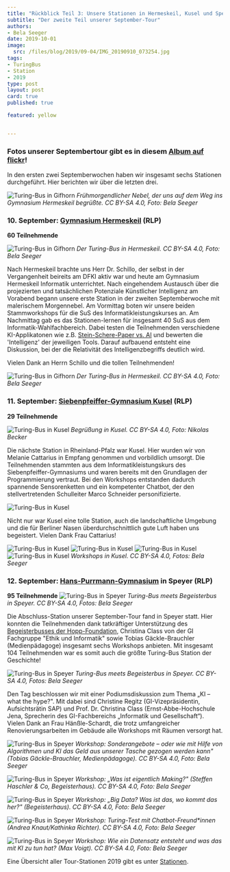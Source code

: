 ```yaml
---
title: "Rückblick Teil 3: Unsere Stationen in Hermeskeil, Kusel und Speyer (September 2019)"
subtitle: "Der zweite Teil unserer September-Tour"
authors:
- Bela Seeger
date: 2019-10-01
image:
  src: /files/blog/2019/09-04/IMG_20190910_073254.jpg
tags:
- TuringBus
- Station
- 2019
type: post
layout: post
card: true
published: true

featured: yellow


---
```


### Fotos unserer Septembertour gibt es in diesem [Album auf flickr](https://www.flickr.com/photos/okfde/albums/72157711159633812)!

In den ersten zwei Septemberwochen haben wir insgesamt sechs Stationen durchgeführt. Hier berichten wir über die letzten drei. 

![Turing-Bus in Gifhorn](/files/blog/2019/09-04/IMG_20190910_073254.jpg)
*Frühmorgendlicher Nebel, der uns auf dem Weg ins Gymnasium Hermeskeil begrüßte. CC BY-SA 4.0, Foto: Bela Seeger*

### 10. September: [Gymnasium Hermeskeil](https://www.gymherm.de/) (RLP)
**60 Teilnehmende**

![Turing-Bus in Gifhorn](/files/blog/2019/09-04/DSC_0002.JPG)
*Der Turing-Bus in Hermeskeil. CC BY-SA 4.0, Foto: Bela Seeger*

Nach Hermeskeil brachte uns Herr Dr. Schillo, der selbst in der Vergangenheit beireits am DFKI aktiv war und heute am Gymnasium Hermeskeil Informatik unterrichtet. Nach eingehendem Austausch über die projezierten und tatsächlichen Potenziale Künstlicher Intelligenz am Vorabend begann unsere erste Station in der zweiten Septemberwoche mit malerischem Morgennebel. Am Vormittag boten wir unsere beiden Stammworkshops für die SuS des Informatikleistungskurses an. Am Nachmittag gab es das Stationen-lernen für insgesamt 40 SuS aus dem Informatik-Wahlfachbereich. Dabei testen die Teilnehmenden verschiedene KI-Applikatonen wie z.B. [Stein-Schere-Paper vs. AI](https://tenso.rs/demos/rock-paper-scissors/) und bewerten die 'Intelligenz' der jeweiligen Tools. Darauf aufbauend entsteht eine Diskussion, bei der die Relativität des Intelligenzbegriffs deutlich wird.

Vielen Dank an Herrn Schillo und die tollen Teilnehmenden! 

 ![Turing-Bus in Gifhorn](/files/blog/2019/09-04/DSC_0004.JPG)
*Der Turing-Bus in Hermeskeil. CC BY-SA 4.0, Foto: Bela Seeger*

### 11. September: [Siebenpfeiffer-Gymnasium Kusel](https://www.siebenpfeiffer-gymnasium.de/index.php?id=62) (RLP) 
**29 Teilnehmende**

![Turing-Bus in Kusel](/files/blog/2019/09-05/DSC_0050.JPG)
*Begrüßung in Kusel. CC BY-SA 4.0, Foto: Nikolas Becker*

Die nächste Station in Rheinland-Pfalz war Kusel. Hier wurden wir von Melanie Cattarius in Empfang genommen und vorbildlich umsorgt. Die Teilnehmenden stammten aus dem Informatikleistungskurs des Siebenpfeiffer-Gymnasiums und waren bereits mit den Grundlagen der Programmierung vertraut. Bei den Workshops entstanden dadurch spannende Sensorenketten und ein kompetenter Chatbot, der den stellvertretenden Schulleiter Marco Schneider personifizierte.

![Turing-Bus in Kusel](/files/blog/2019/09-05/DSC_0060.JPG)

Nicht nur war Kusel eine tolle Station, auch die landschaftliche Umgebung und die für Berliner Nasen überdurchschnittlich gute Luft haben uns begeistert. Vielen Dank Frau Cattarius! 

![Turing-Bus in Kusel](/files/blog/2019/09-05/DSC_0207.JPG)
![Turing-Bus in Kusel](/files/blog/2019/09-05/DSC_0218.JPG)
![Turing-Bus in Kusel](/files/blog/2019/09-05/DSC_0265.JPG)
![Turing-Bus in Kusel](/files/blog/2019/09-05/DSC_0261.JPG)
*Workshops in Kusel. CC BY-SA 4.0, Fotos: Bela Seeger* 

### 12. September: [Hans-Purrmann-Gymnasium](https://wp.hpg-speyer.de/) in Speyer (RLP) 
**95 Teilnehmende**
![Turing-Bus in Speyer](/files/blog/2019/09-06/DSC_0441.JPG)
*Turing-Bus meets Begeisterbus in Speyer. CC BY-SA 4.0, Fotos: Bela Seeger* 

Die Abschluss-Station unserer September-Tour fand in Speyer statt. Hier konnten die Teilnehmenden dank tatkräftiger Unterstützung des [Begeisterbusses der Hopp-Foundation](https://begeisterhaus.de/), Christina Class von der GI Fachgruppe "Ethik und Informatik" sowie Tobias Gäckle-Brauchler (Medienpädagoge) insgesamt sechs Workshops anbieten. Mit insgesamt 104 Teilnehmenden war es somit auch die größte Turing-Bus Station der Geschichte!

![Turing-Bus in Speyer](/files/blog/2019/09-06/DSC_0340.JPG)
*Turing-Bus meets Begeisterbus in Speyer. CC BY-SA 4.0, Fotos: Bela Seeger* 

Den Tag beschlossen wir mit einer Podiumsdiskussion zum Thema „KI – what the hype?". Mit dabei sind Christine Regitz (GI-Vizepräsidentin, Aufsichtsrätin SAP) und Prof. Dr. Christina Class (Ernst-Abbe-Hochschule Jena, Sprecherin des GI-Fachbereichs „Informatik und Gesellschaft“). Vielen Dank an Frau Hänßle-Schardt, die trotz umfangreicher Renovierungsarbeiten im Gebäude alle Workshops mit Räumen versorgt hat.  

![Turing-Bus in Speyer](/files/blog/2019/09-06/DSC_0369.JPG)
*Workshop: Sonderangebote – oder wie mit Hilfe von Algorithmen und KI das Geld aus unserer Tasche gezogen werden kann" (Tobias Gäckle-Brauchler, Medienpädagoge). CC BY-SA 4.0, Foto: Bela Seeger* 

![Turing-Bus in Speyer](/files/blog/2019/09-06/DSC_0381.JPG)
*Workshop: „Was ist eigentlich Making?" (Steffen Haschler & Co, Begeisterhaus). CC BY-SA 4.0, Foto: Bela Seeger* 

![Turing-Bus in Speyer](/files/blog/2019/09-06/DSC_0364.JPG)
*Workshop: „Big Data? Was ist das, wo kommt das her?" (Begeisterhaus). CC BY-SA 4.0, Foto: Bela Seeger* 

![Turing-Bus in Speyer](/files/blog/2019/09-06/DSC_0395.JPG)
*Workshop: Turing-Test mit Chatbot-Freund\*innen (Andrea Knaut/Kathinka Richter). CC BY-SA 4.0, Foto: Bela Seeger* 

![Turing-Bus in Speyer](/files/blog/2019/09-06/DSC_0414.JPG)
*Workshop: Wie ein Datensatz entsteht und was das mit KI zu tun hat? (Max Voigt). CC BY-SA 4.0, Foto: Bela Seeger* 



Eine Übersicht aller Tour-Stationen 2019 gibt es unter [Stationen](https://turing-bus.de/stationen/).


